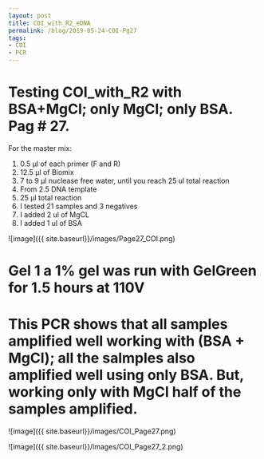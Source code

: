```yaml
---
layout: post
title: COI_with_R2_eDNA
permalink: /blog/2019-05-24-COI-Pg27
tags:
- COI
- PCR
---
```


# Testing COI_with_R2 with BSA+MgCl; only MgCl; only BSA. Pag # 27.

For the master mix:

1. 0.5 µl of each primer (F and R)
2. 12.5 µl of Biomix
3. 7 to 9 µl nuclease free water, until you reach 25 ul total reaction
4. From 2.5 DNA template
5. 25 µl total reaction
6. I tested 21 samples and 3 negatives
7. I added 2 ul of MgCL
8. I added 1 ul of BSA

![image]({{ site.baseurl}}/images/Page27_COI.png)

# Gel 1 a 1% gel was run with GelGreen for 1.5 hours at 110V

# This PCR shows that all samples amplified well working with (BSA + MgCl); all the salmples also amplified well using only BSA. But, working only with MgCl  half of the samples amplified.

![image]({{ site.baseurl}}/images/COI_Page27.png)

![image]({{ site.baseurl}}/images/COI_Page27_2.png)
